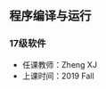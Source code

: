 <!--
 * @Author: Lili Liang
 * @Date: 2021-03-12 22:10:14
 * @LastEditors: Lili Liang
 * @LastEditTime: 2024-03-31 23:38:22
 * @Description: Please set description
-->
## 程序编译与运行
### 17级软件
- 任课教师：Zheng XJ
- 上课时间：2019 Fall